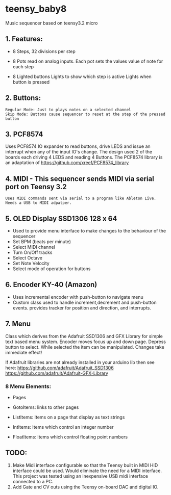 # teensy_baby8
Music sequencer based on teensy3.2 micro

## 1. Features:

* 8 Steps, 32 divisions per step

* 8 Pots read on analog inputs. Each pot sets the values value of note for each step

* 8 Lighted buttons
	Lights to show which step is active
	Lights when button is pressed

## 2. Buttons:
	Regular Mode: Just to plays notes on a selected channel
	Skip Mode: Buttons cause sequencer to reset at the step of the pressed button

## 3. PCF8574
Uses PCF8574 IO expander to read buttons, drive LEDS and issue an interrupt when any of the input IO's change.
The design used 2 of the boards each driving 4 LEDS and reading 4 Buttons. The PCF8574 library is an adaptation of 
https://github.com/xreef/PCF8574_library

## 4. MIDI - This sequencer sends MIDI via serial port on Teensy 3.2
	Uses MIDI commands sent via serial to a program like Ableton Live.
	Needs a USB to MIDI adpatper.

## 5. OLED Display SSD1306 128 x 64
* Used to provide menu interface to make changes to the behaviour of the sequencer
* Set BPM (beats per minute)
* Select MIDI channel
* Turn On/Off tracks
* Select Octave
* Set Note Velocity
* Select mode of operation for buttons

## 6. Encoder KY-40 (Amazon)
* Uses incremental encoder with push-button to navigate menu
* Custom class used to handle increment,decrement and push-button events.
provides tracker for position and direction, and interrupts.

## 7. Menu
Class which derives from the Adafruit SSD1306 and GFX Library for simple text based
menu system. Encoder moves focus up and down page. Depress button to select. While selected
the item can be manipulated. Changes take immediate effect!

If Adafruit libraries are not already installed in your arduino lib then see here:
https://github.com/adafruit/Adafruit_SSD1306
https://github.com/adafruit/Adafruit-GFX-Library

### 8 Menu Elements:

* Pages

* GotoItems: links to other pages

* ListItems: Items on a page that display as text strings

* IntItems: Items which control an integer number

* FloatItems: Items which control floating point numbers

## TODO:
1. Make Midi interface configurable so that the Teensy built in MIDI HID interface could be used. Would eliminate the need
for a MIDI interface. This project was tested using an inexpensive USB midi interface connected to a PC.
2. Add Gate and CV outs using the Teensy on-board DAC and digital IO.
